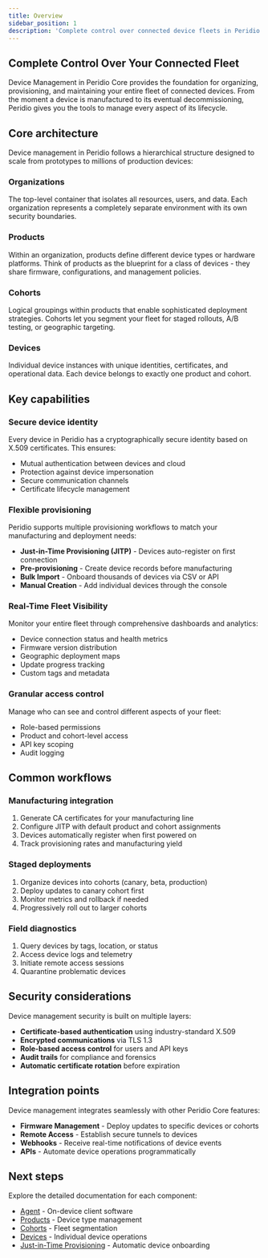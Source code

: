 ```yaml
---
title: Overview
sidebar_position: 1
description: 'Complete control over connected device fleets in Peridio Core - organize, provision, and maintain devices throughout their lifecycle with comprehensive management tools.'
---
```


## Complete Control Over Your Connected Fleet

Device Management in Peridio Core provides the foundation for organizing, provisioning, and maintaining your entire fleet of connected devices. From the moment a device is manufactured to its eventual decommissioning, Peridio gives you the tools to manage every aspect of its lifecycle.

## Core architecture

Device management in Peridio follows a hierarchical structure designed to scale from prototypes to millions of production devices:

### Organizations

The top-level container that isolates all resources, users, and data. Each organization represents a completely separate environment with its own security boundaries.

### Products

Within an organization, products define different device types or hardware platforms. Think of products as the blueprint for a class of devices - they share firmware, configurations, and management policies.

### Cohorts

Logical groupings within products that enable sophisticated deployment strategies. Cohorts let you segment your fleet for staged rollouts, A/B testing, or geographic targeting.

### Devices

Individual device instances with unique identities, certificates, and operational data. Each device belongs to exactly one product and cohort.

## Key capabilities

### Secure device identity

Every device in Peridio has a cryptographically secure identity based on X.509 certificates. This ensures:

- Mutual authentication between devices and cloud
- Protection against device impersonation
- Secure communication channels
- Certificate lifecycle management

### Flexible provisioning

Peridio supports multiple provisioning workflows to match your manufacturing and deployment needs:

- **Just-in-Time Provisioning (JITP)** - Devices auto-register on first connection
- **Pre-provisioning** - Create device records before manufacturing
- **Bulk Import** - Onboard thousands of devices via CSV or API
- **Manual Creation** - Add individual devices through the console

### Real-Time Fleet Visibility

Monitor your entire fleet through comprehensive dashboards and analytics:

- Device connection status and health metrics
- Firmware version distribution
- Geographic deployment maps
- Update progress tracking
- Custom tags and metadata

### Granular access control

Manage who can see and control different aspects of your fleet:

- Role-based permissions
- Product and cohort-level access
- API key scoping
- Audit logging

## Common workflows

### Manufacturing integration

1. Generate CA certificates for your manufacturing line
2. Configure JITP with default product and cohort assignments
3. Devices automatically register when first powered on
4. Track provisioning rates and manufacturing yield

### Staged deployments

1. Organize devices into cohorts (canary, beta, production)
2. Deploy updates to canary cohort first
3. Monitor metrics and rollback if needed
4. Progressively roll out to larger cohorts

### Field diagnostics

1. Query devices by tags, location, or status
2. Access device logs and telemetry
3. Initiate remote access sessions
4. Quarantine problematic devices

## Security considerations

Device management security is built on multiple layers:

- **Certificate-based authentication** using industry-standard X.509
- **Encrypted communications** via TLS 1.3
- **Role-based access control** for users and API keys
- **Audit trails** for compliance and forensics
- **Automatic certificate rotation** before expiration

## Integration points

Device management integrates seamlessly with other Peridio Core features:

- **Firmware Management** - Deploy updates to specific devices or cohorts
- **Remote Access** - Establish secure tunnels to devices
- **Webhooks** - Receive real-time notifications of device events
- **APIs** - Automate device operations programmatically

## Next steps

Explore the detailed documentation for each component:

- [Agent](/peridio-core/reference/device-management/agent) - On-device client software
- [Products](/peridio-core/reference/device-management/products) - Device type management
- [Cohorts](/peridio-core/reference/device-management/cohorts) - Fleet segmentation
- [Devices](/peridio-core/reference/device-management/devices) - Individual device operations
- [Just-in-Time Provisioning](/peridio-core/reference/device-management/just-in-time-provisioning) - Automatic device onboarding
